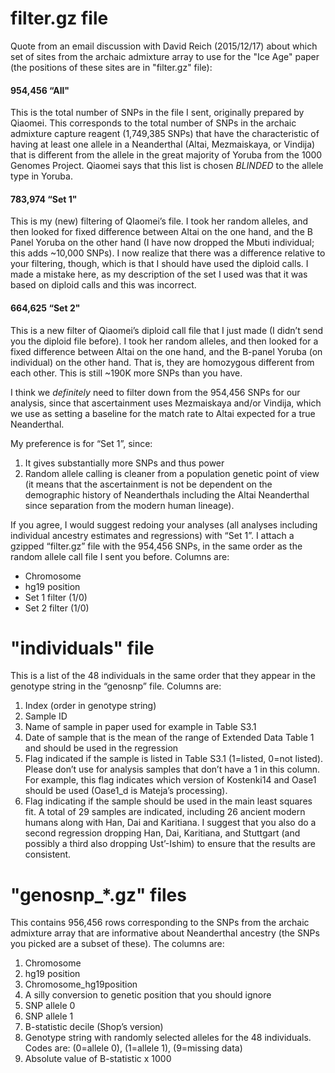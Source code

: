 # filter.gz file

Quote from an email discussion with David Reich (2015/12/17) about which set of sites from the archaic admixture array to use for the "Ice Age" paper (the positions of these sites are in "filter.gz" file):

#### 954,456 “All"

This is the total number of SNPs in the file I sent, originally prepared by Qiaomei. This corresponds to the total number of SNPs in the archaic admixture capture reagent (1,749,385 SNPs) that have the characteristic of having at least one allele in a Neanderthal (Altai, Mezmaiskaya, or Vindija) that is different from the allele in the great majority of Yoruba from the 1000 Genomes Project. Qiaomei says that this list is chosen *BLINDED* to the allele type in Yoruba.

#### 783,974 “Set 1"
This is my (new) filtering of QIaomei’s file. I took her random alleles, and then looked for fixed difference between Altai on the one hand, and the B Panel Yoruba on the other hand (I have now dropped the Mbuti individual; this adds ~10,000 SNPs). I now realize that there was a difference relative to your filtering, though, which is that I should have used the diploid calls. I made a mistake here, as my description of the set I used was that it was based on diploid calls and this was incorrect.

#### 664,625 “Set 2"
This is a new filter of Qiaomei’s diploid call file that I just made (I didn’t send you the diploid file before). I took her random alleles, and then looked for a fixed difference between Altai on the one hand, and the B-panel Yoruba (on individual) on the other hand. That is, they are homozygous different from each other. This is still ~190K more SNPs than you have.

I think we *definitely* need to filter down from the 954,456 SNPs for our analysis, since that ascertainment uses Mezmaiskaya and/or Vindija, which we use as setting a baseline for the match rate to Altai expected for a true Neanderthal.

My preference is for “Set 1”, since:
1. It gives substantially more SNPs and thus power
2. Random allele calling is cleaner from a population genetic point of view (it means that the ascertainment is not be dependent on the demographic history of Neanderthals including the Altai Neanderthal since separation from the modern human lineage).

If you agree, I would suggest redoing your analyses (all analyses including individual ancestry estimates and regressions) with “Set 1”. I attach a gzipped “filter.gz” file with the 954,456 SNPs, in the same order as the random allele call file I sent you before. Columns are:
- Chromosome
- hg19 position	
- Set 1 filter (1/0)
- Set 2 filter (1/0)


# "individuals" file

This is a list of the 48 individuals in the same order that they appear in the genotype string in the “genosnp” file. Columns are:

1. Index (order in genotype string)
2. Sample ID
3. Name of sample in paper used for example in Table S3.1
4. Date of sample that is the mean of the range of Extended Data Table 1 and should be used in the regression
5. Flag indicated if the sample is listed in Table S3.1 (1=listed, 0=not listed). Please don’t use for analysis samples that don’t have a 1 in this column. For example, this flag indicates which version of Kostenki14 and Oase1 should be used (Oase1_d is Mateja’s processing).
6. Flag indicating if the sample should be used in the main least squares fit. A total of 29 samples are indicated, including 26 ancient modern humans along with Han, Dai and Karitiana. I suggest that you also do a second regression dropping Han, Dai, Karitiana, and Stuttgart (and possibly a third also dropping Ust’-Ishim) to ensure that the results are consistent.


# "genosnp_*.gz" files

This contains 956,456 rows corresponding to the SNPs from the archaic admixture array that are informative about Neanderthal ancestry (the SNPs you picked are a subset of these). The columns are:

1. Chromosome
2. hg19 position
3. Chromosome_hg19position
4. A silly conversion to genetic position that you should ignore
5. SNP allele 0
6. SNP allele 1
7. B-statistic decile (Shop’s version)
8. Genotype string with randomly selected alleles for the 48 individuals. Codes are: (0=allele 0), (1=allele 1), (9=missing data)
9. Absolute value of B-statistic x 1000
